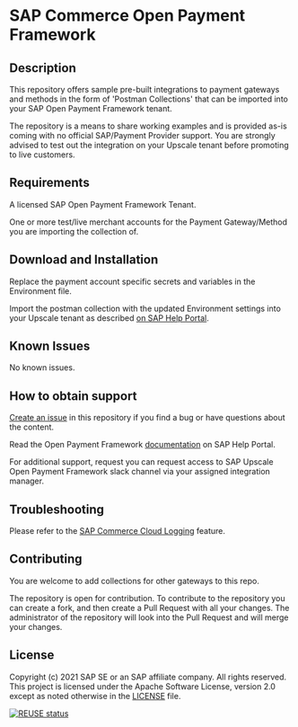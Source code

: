# SAP Commerce Open Payment Framework

## Description
This repository offers sample pre-built integrations to payment gateways and methods in the form of 'Postman Collections' that can be imported into your SAP Open Payment Framework tenant.

The repository is a means to share working examples and is provided as-is coming with no official SAP/Payment Provider support. You are strongly advised to test out the integration on your Upscale tenant before promoting to live customers.

## Requirements
A licensed SAP Open Payment Framework Tenant.

One or more test/live merchant accounts for the Payment Gateway/Method you are importing the collection of.

## Download and Installation
Replace the payment account specific secrets and variables in the Environment file.

Import the postman collection with the updated Environment settings into your Upscale tenant as described [on SAP Help Portal](https://help.sap.com/viewer/0160c41e0de84b218d05bc1185213d1d/SHIP/en-US/7f1efa3c176746548c79d984314fee94.html).

## Known Issues
No known issues.

## How to obtain support

[Create an issue](https://github.com/SAP-samples/upscale-commerce-open-payment-integration/issues) in this repository if you find a bug or have questions about the content.

Read the Open Payment Framework [documentation](https://help.sap.com/viewer/0160c41e0de84b218d05bc1185213d1d/SHIP/en-US/5efc3463b4504d27bb9c4fbbb95a4ccc.html) on SAP Help Portal.
 
For additional support, request you can request access to SAP Upscale Open Payment Framework slack channel via your assigned integration manager.

## Troubleshooting

Please refer to the [SAP Commerce Cloud Logging]([https://help.sap.com/viewer/0160c41e0de84b218d05bc1185213d1d/SHIP/en-US/8a33201d95154e9c9b29b31d652e097c.html](https://help.sap.com/docs/MCS/41fb1a1906864b35b6a731dbd1d0cd86/beab05c2985242d396b6f454dc1b8bea.html?state=DRAFT&version=DEV)) feature.

## Contributing
You are welcome to add collections for other gateways to this repo. 

The repository is open for contribution. To contribute to the repository you can create a fork, and then create a Pull Request with all your changes. The administrator of the repository will look into the Pull Request and will merge your changes.

## License
Copyright (c) 2021 SAP SE or an SAP affiliate company. All rights reserved. This project is licensed under the Apache Software License, version 2.0 except as noted otherwise in the [LICENSE](LICENSES/Apache-2.0.txt) file.

[![REUSE status](https://api.reuse.software/badge/github.com/SAP-samples/upscale-commerce-open-payment-integration)](https://api.reuse.software/info/github.com/SAP-samples/upscale-commerce-open-payment-integration)
